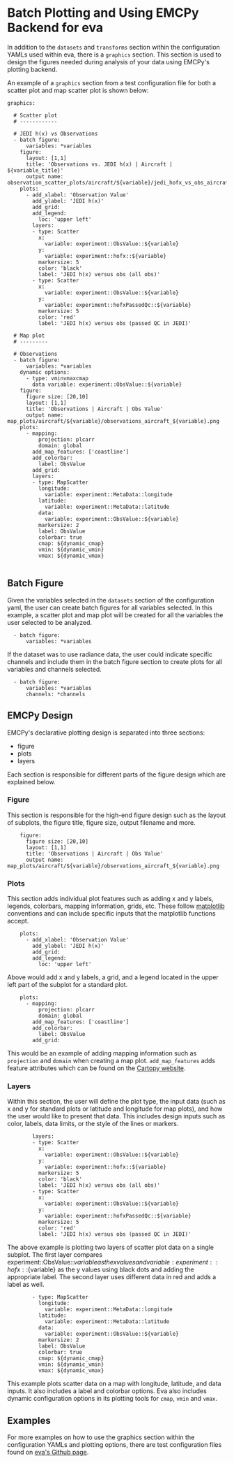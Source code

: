 # Batch Plotting and Using EMCPy Backend for eva

In addition to the `datasets` and `transforms` section within the configuration YAMLs used within eva, there is a `graphics` section. This section is used to design the figures needed during analysis of your data using EMCPy's plotting backend. 

An example of a `graphics` section from a test configuration file for both a scatter plot and map scatter plot is shown below:

```
graphics:

  # Scatter plot
  # ------------

  # JEDI h(x) vs Observations
  - batch figure:
      variables: *variables
    figure:
      layout: [1,1]
      title: 'Observations vs. JEDI h(x) | Aircraft | ${variable_title}'
      output name: observation_scatter_plots/aircraft/${variable}/jedi_hofx_vs_obs_aircraft_${variable}.png
    plots:
      - add_xlabel: 'Observation Value'
        add_ylabel: 'JEDI h(x)'
        add_grid:
        add_legend:
          loc: 'upper left'
        layers:
        - type: Scatter
          x:
            variable: experiment::ObsValue::${variable}
          y:
            variable: experiment::hofx::${variable}
          markersize: 5
          color: 'black'
          label: 'JEDI h(x) versus obs (all obs)'
        - type: Scatter
          x:
            variable: experiment::ObsValue::${variable}
          y:
            variable: experiment::hofxPassedQc::${variable}
          markersize: 5
          color: 'red'
          label: 'JEDI h(x) versus obs (passed QC in JEDI)'

  # Map plot
  # ---------

  # Observations
  - batch figure:
      variables: *variables
    dynamic options:
      - type: vminvmaxcmap
        data variable: experiment::ObsValue::${variable}
    figure:
      figure size: [20,10]
      layout: [1,1]
      title: 'Observations | Aircraft | Obs Value'
      output name: map_plots/aircraft/${variable}/observations_aircraft_${variable}.png
    plots:
      - mapping:
          projection: plcarr
          domain: global
        add_map_features: ['coastline']
        add_colorbar:
          label: ObsValue
        add_grid:
        layers:
        - type: MapScatter
          longitude:
            variable: experiment::MetaData::longitude
          latitude:
            variable: experiment::MetaData::latitude
          data:
            variable: experiment::ObsValue::${variable}
          markersize: 2
          label: ObsValue
          colorbar: true
          cmap: ${dynamic_cmap}
          vmin: ${dynamic_vmin}
          vmax: ${dynamic_vmax}
            
```

## Batch Figure

Given the variables selected in the `datasets` section of the configuration yaml, the user can create batch figures for all variables selected. In this example, a scatter plot and map plot will be created for all the variables the user selected to be analyzed.

```
  - batch figure:
      variables: *variables
```

If the dataset was to use radiance data, the user could indicate specific channels and include them in the batch figure section to create plots for all variables and channels selected.

```
  - batch figure:
      variables: *variables
      channels: *channels
```

## EMCPy Design

EMCPy's declarative plotting design is separated into three sections: 
 * figure
 * plots
 * layers

Each section is responsible for different parts of the figure design which are explained below.

### Figure

This section is responsible for the high-end figure design such as the layout of subplots, the figure title, figure size, output filename and more. 

```
    figure:
      figure size: [20,10]
      layout: [1,1]
      title: 'Observations | Aircraft | Obs Value'
      output name: map_plots/aircraft/${variable}/observations_aircraft_${variable}.png
```

### Plots

This section adds individual plot features such as adding x and y labels, legends, colorbars, mapping information, grids, etc. These follow [matplotlib](https://matplotlib.org/stable/index.html) conventions and can include specific inputs that the matplotlib functions accept.

```
    plots:
      - add_xlabel: 'Observation Value'
        add_ylabel: 'JEDI h(x)'
        add_grid:
        add_legend:
          loc: 'upper left'
```
Above would add x and y labels, a grid, and a legend located in the upper left part of the subplot for a standard plot.

```
    plots:
      - mapping:
          projection: plcarr
          domain: global
        add_map_features: ['coastline']
        add_colorbar:
          label: ObsValue
        add_grid:
```
This would be an example of adding mapping information such as `projection` and `domain` when creating a map plot. `add_map_features` adds feature attributes which can be found on the [Cartopy website](https://scitools.org.uk/cartopy/docs/latest/reference/feature.html#feature-attributes).

### Layers

Within this section, the user will define the plot type, the input data (such as x and y for standard plots or latitude and longitude for map plots), and how the user would like to present that data. This includes design inputs such as color, labels, data limits, or the style of the lines or markers. 

```
        layers:
        - type: Scatter
          x:
            variable: experiment::ObsValue::${variable}
          y:
            variable: experiment::hofx::${variable}
          markersize: 5
          color: 'black'
          label: 'JEDI h(x) versus obs (all obs)'
        - type: Scatter
          x:
            variable: experiment::ObsValue::${variable}
          y:
            variable: experiment::hofxPassedQc::${variable}
          markersize: 5
          color: 'red'
          label: 'JEDI h(x) versus obs (passed QC in JEDI)'
```

The above example is plotting two layers of scatter plot data on a single subplot. The first layer compares experiment::ObsValue::${variable} as the x values and variable: experiment::hofx::${variable} as the y values using black dots and adding the appropriate label. The second layer uses different data in red and adds a label as well.

```
        - type: MapScatter
          longitude:
            variable: experiment::MetaData::longitude
          latitude:
            variable: experiment::MetaData::latitude
          data:
            variable: experiment::ObsValue::${variable}
          markersize: 2
          label: ObsValue
          colorbar: true
          cmap: ${dynamic_cmap}
          vmin: ${dynamic_vmin}
          vmax: ${dynamic_vmax}
```

This example plots scatter data on a map with longitude, latitude, and data inputs. It also includes a label and colorbar options. Eva also includes dynamic configuration options in its plotting tools for `cmap`, `vmin` and `vmax`.

## Examples

For more examples on how to use the graphics section within the configuration YAMLs and plotting options, there are test configuration files found on [eva's Github page](https://github.com/JCSDA-internal/eva/tree/develop/src/eva/tests/config).